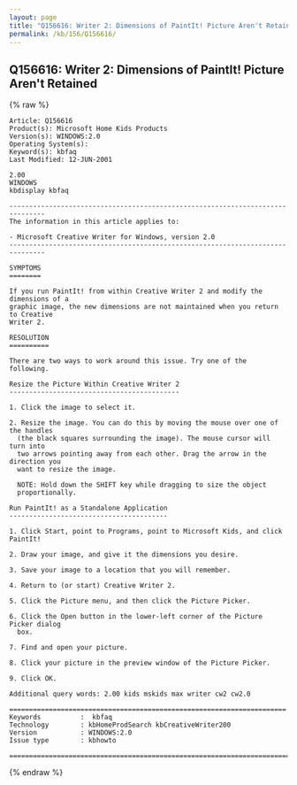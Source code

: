 ```yaml
---
layout: page
title: "Q156616: Writer 2: Dimensions of PaintIt! Picture Aren't Retained"
permalink: /kb/156/Q156616/
---
```


## Q156616: Writer 2: Dimensions of PaintIt! Picture Aren't Retained

{% raw %}

	Article: Q156616
	Product(s): Microsoft Home Kids Products
	Version(s): WINDOWS:2.0
	Operating System(s): 
	Keyword(s): kbfaq
	Last Modified: 12-JUN-2001
	
	2.00
	WINDOWS
	kbdisplay kbfaq
	
	-------------------------------------------------------------------------------
	The information in this article applies to:
	
	- Microsoft Creative Writer for Windows, version 2.0 
	-------------------------------------------------------------------------------
	
	SYMPTOMS
	========
	
	If you run PaintIt! from within Creative Writer 2 and modify the dimensions of a
	graphic image, the new dimensions are not maintained when you return to Creative
	Writer 2.
	
	RESOLUTION
	==========
	
	There are two ways to work around this issue. Try one of the following.
	
	Resize the Picture Within Creative Writer 2
	-------------------------------------------
	
	1. Click the image to select it.
	
	2. Resize the image. You can do this by moving the mouse over one of the handles
	  (the black squares surrounding the image). The mouse cursor will turn into
	  two arrows pointing away from each other. Drag the arrow in the direction you
	  want to resize the image.
	
	  NOTE: Hold down the SHIFT key while dragging to size the object
	  proportionally.
	
	Run PaintIt! as a Standalone Application
	----------------------------------------
	
	1. Click Start, point to Programs, point to Microsoft Kids, and click PaintIt!
	
	2. Draw your image, and give it the dimensions you desire.
	
	3. Save your image to a location that you will remember.
	
	4. Return to (or start) Creative Writer 2.
	
	5. Click the Picture menu, and then click the Picture Picker.
	
	6. Click the Open button in the lower-left corner of the Picture Picker dialog
	  box.
	
	7. Find and open your picture.
	
	8. Click your picture in the preview window of the Picture Picker.
	
	9. Click OK.
	
	Additional query words: 2.00 kids mskids max writer cw2 cw2.0
	
	======================================================================
	Keywords          :  kbfaq
	Technology        : kbHomeProdSearch kbCreativeWriter200
	Version           : WINDOWS:2.0
	Issue type        : kbhowto
	
	=============================================================================
	

{% endraw %}
